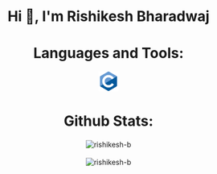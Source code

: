 <h1 align="center">Hi 👋, I'm Rishikesh Bharadwaj</h1>


<!--<p align="center"> <a href="https://github.com/ryo-ma/github-profile-trophy"><img src="https://github-profile-trophy.vercel.app/?username=rishikesh-b&theme=flat&row=2&column=3" alt="rishikesh-b" /></a> </p> -->

<!-- <h3 align="center"<p> Currently working on <a href="https://github.com/rishikesh-b/BillingSystem">Billing System</a></p></h3>
                         
<h3  align="center"<p> All of my projects are available at <a href="https://github.com/rishikesh-b"><b>Github</b></a></p></h3> -->

</p>


<h1  align="center">Languages and Tools:</h1>
<p align="center"> <a href="https://www.cprogramming.com/" target="_blank" rel="noreferrer"> <img src="https://raw.githubusercontent.com/devicons/devicon/master/icons/c/c-original.svg" alt="c" width="40" height="40"/> </a> <!-- <a href="https://www.w3.org/html/" target="_blank" rel="noreferrer"> <img src="https://raw.githubusercontent.com/devicons/devicon/master/icons/html5/html5-original-wordmark.svg" alt="html5" width="40" height="40"/> </a> --> </p>


<h1  align="center">Github Stats:</h1>
<p align="center"> 
<img align="center" src="https://github-readme-stats.vercel.app/api/top-langs?username=rishikesh-b&show_icons=true&theme=highcontrast&locale=en&layout=compact" alt="rishikesh-b" />
</br>
</br>

<img  align="center" src="https://github-readme-stats.vercel.app/api?username=rishikesh-b&show_icons=true&theme=aura&locale=en" alt="rishikesh-b" />

</br>
</br>

</p>
